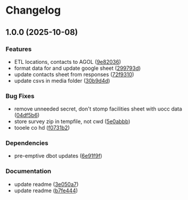 # Changelog

## 1.0.0 (2025-10-08)


### Features

* ETL locations, contacts to AGOL ([9e82036](https://github.com/agrc/uocc-skid/commit/9e820364c02eeac0dab71323b2a050d901b149ea))
* format data for and update google sheet ([299793d](https://github.com/agrc/uocc-skid/commit/299793dd4dbd5ba88258086c911084de3cc079df))
* update contacts sheet from responses ([72f9310](https://github.com/agrc/uocc-skid/commit/72f93104f468bcb42de17feed529d3372c69ef83))
* update csvs in media folder ([30b9d4d](https://github.com/agrc/uocc-skid/commit/30b9d4db05083b45aebdc6bdf149f3ebd1b5859c))


### Bug Fixes

* remove unneeded secret, don't stomp facilities sheet with uocc data ([04df5b6](https://github.com/agrc/uocc-skid/commit/04df5b6df1d21ba724a9ac7d9cde528cd8f618db))
* store survey zip in tempfile, not cwd ([5e0abbb](https://github.com/agrc/uocc-skid/commit/5e0abbb7001c6a326e5cf1d4ceb62615f95be86d))
* tooele co hd ([f0731b2](https://github.com/agrc/uocc-skid/commit/f0731b21cc5d358e30cdee62ff47ed5ad01396de))


### Dependencies

* pre-emptive dbot updates ([6e91f9f](https://github.com/agrc/uocc-skid/commit/6e91f9ffe281a4dc153b01734baa150996999965))


### Documentation

* update readme ([3e050a7](https://github.com/agrc/uocc-skid/commit/3e050a7bc3de27f8a2eaffebd2af48e9f80646e1))
* update readme ([b7fe444](https://github.com/agrc/uocc-skid/commit/b7fe444c865c516e175f0fccac6c1bfdb4a60d20))
